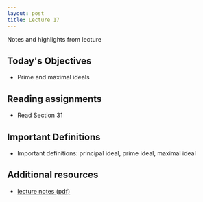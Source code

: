 ```yaml
---
layout: post
title: Lecture 17
---
```


Notes and highlights from lecture

## Today's Objectives

* Prime and maximal ideals

## Reading assignments

* Read Section 31

## Important Definitions
* Important definitions: principal ideal, prime ideal, maximal ideal

## Additional resources

* <a target="_parent" href="https://wcasper.github.io/math407spring2022/extras/notes/lecture17-2022-04-07.pdf">lecture notes (pdf)</a>
